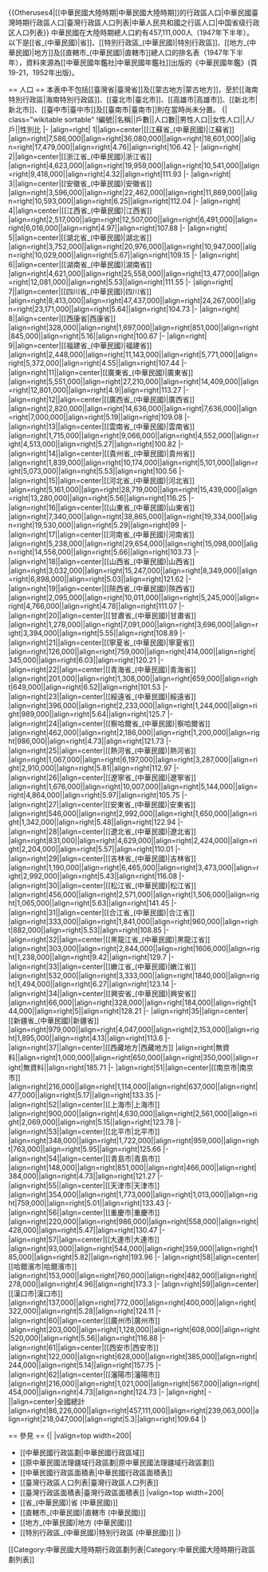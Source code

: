 {{Otheruses4|[[中華民國大陸時期|中華民國大陸時期]]的行政區人口|中華民國臺灣時期行政區人口|臺灣行政區人口列表|中華人民共和國之行區人口|中国省级行政区人口列表}}
中華民國在大陸時期總人口約有457,111,000人（1947年下半年）。以下是[[省_(中華民國)|省]]、[[特別行政區_(中華民國)|特別行政區]]、[[地方_(中華民國)|地方]]及[[直轄市_(中華民國)|直轄市]]總人口的排名表（1947年下半年），資料來源為[[中華民國年鑑社|中華民國年鑑社]]出版的《中華民國年鑑》(頁19-21，1952年出版)。

== 人口 ==
本表中不包括[[臺灣省|臺灣省]]及[[蒙古地方|蒙古地方]]，至於[[海南特別行政區|海南特別行政區]]、[[臺北市|臺北市]]、[[高雄市|高雄市]]、[[新北市|新北市]]、[[臺中市|臺中市]]及[[臺南市|臺南市]]則在當時尚未分置。
{| class="wikitable sortable"
!編號||名稱||戶數||人口數||男性人口||女性人口||人/戶||性別比
|-
|align=right| 1||align=center|[[江蘇省_(中華民國)|江蘇省]]
|align=right|7,586,000||align=right|36,080,000||align=right|18,601,000||align=right|17,479,000||align=right|4.76||align=right|106.42
|-
|align=right| 2||align=center|[[浙江省_(中華民國)|浙江省]]
|align=right|4,623,000||align=right|19,959,000||align=right|10,541,000||align=right|9,418,000||align=right|4.32||align=right|111.93
|-
|align=right| 3||align=center|[[安徽省_(中華民國)|安徽省]]
|align=right|3,596,000||align=right|22,462,000||align=right|11,869,000||align=right|10,593,000||align=right|6.25||align=right|112.04
|-
|align=right| 4||align=center|[[江西省_(中華民國)|江西省]]
|align=right|2,517,000||align=right|12,507,000||align=right|6,491,000||align=right|6,016,000||align=right|4.97||align=right|107.88
|-
|align=right| 5||align=center|[[湖北省_(中華民國)|湖北省]]
|align=right|3,752,000||align=right|20,976,000||align=right|10,947,000||align=right|10,029,000||align=right|5.67||align=right|109.15
|-
|align=right| 6||align=center|[[湖南省_(中華民國)|湖南省]]
|align=right|4,621,000||align=right|25,558,000||align=right|13,477,000||align=right|12,081,000||align=right|5.53||align=right|111.55
|-
|align=right| 7||align=center|[[四川省_(中華民國)|四川省]]
|align=right|8,413,000||align=right|47,437,000||align=right|24,267,000||align=right|23,171,000||align=right|5.64||align=right|104.73
|-
|align=right| 8||align=center|[[西康省|西康省]]
|align=right|328,000||align=right|1,697,000||align=right|851,000||align=right|845,000||align=right|5.16||align=right|100.67
|-
|align=right| 9||align=center|[[福建省_(中華民國)|福建省]]
|align=right|2,448,000||align=right|11,143,000||align=right|5,771,000||align=right|5,372,000||align=right|4.55||align=right|107.44
|-
|align=right|11||align=center|[[廣東省_(中華民國)|廣東省]]
|align=right|5,551,000||align=right|27,210,000||align=right|14,409,000||align=right|12,801,000||align=right|4.9||align=right|113.27
|-
|align=right|12||align=center|[[廣西省_(中華民國)|廣西省]]
|align=right|2,820,000||align=right|14,636,000||align=right|7,636,000||align=right|7,000,000||align=right|5.19||align=right|109.08
|-
|align=right|13||align=center|[[雲南省_(中華民國)|雲南省]]
|align=right|1,715,000||align=right|9,066,000||align=right|4,552,000||align=right|4,513,000||align=right|5.27||align=right|100.82
|-
|align=right|14||align=center|[[貴州省_(中華民國)|貴州省]]
|align=right|1,839,000||align=right|10,174,000||align=right|5,101,000||align=right|5,073,000||align=right|5.53||align=right|100.56
|-
|align=right|15||align=center|[[河北省_(中華民國)|河北省]]
|align=right|5,161,000||align=right|28,719,000||align=right|15,439,000||align=right|13,280,000||align=right|5.56||align=right|116.25
|-
|align=right|16||align=center|[[山東省_(中華民國)|山東省]]
|align=right|7,340,000||align=right|38,865,000||align=right|19,334,000||align=right|19,530,000||align=right|5.29||align=right|99
|-
|align=right|17||align=center|[[河南省_(中華民國)|河南省]]
|align=right|5,238,000||align=right|29,654,000||align=right|15,098,000||align=right|14,556,000||align=right|5.66||align=right|103.73
|-
|align=right|18||align=center|[[山西省_(中華民國)|山西省]]
|align=right|3,032,000||align=right|15,247,000||align=right|8,349,000||align=right|6,898,000||align=right|5.03||align=right|121.62
|-
|align=right|19||align=center|[[陝西省_(中華民國)|陝西省]]
|align=right|2,095,000||align=right|10,011,000||align=right|5,245,000||align=right|4,766,000||align=right|4.78||align=right|111.07
|-
|align=right|20||align=center|[[甘肅省_(中華民國)|甘肅省]]
|align=right|1,278,000||align=right|7,091,000||align=right|3,696,000||align=right|3,394,000||align=right|5.55||align=right|108.89
|-
|align=right|21||align=center|[[寧夏省_(中華民國)|寧夏省]]
|align=right|126,000||align=right|759,000||align=right|414,000||align=right|345,000||align=right|6.03||align=right|120.21
|-
|align=right|22||align=center|[[青海省_(中華民國)|青海省]]
|align=right|201,000||align=right|1,308,000||align=right|659,000||align=right|649,000||align=right|6.52||align=right|101.53
|-
|align=right|23||align=center|[[綏遠省_(中華民國)|綏遠省]]
|align=right|396,000||align=right|2,233,000||align=right|1,244,000||align=right|989,000||align=right|5.64||align=right|125.7
|-
|align=right|24||align=center|[[察哈爾省_(中華民國)|察哈爾省]]
|align=right|462,000||align=right|2,186,000||align=right|1,200,000||align=right|986,000||align=right|4.73||align=right|121.73
|-
|align=right|25||align=center|[[熱河省_(中華民國)|熱河省]]
|align=right|1,067,000||align=right|6,197,000||align=right|3,287,000||align=right|2,910,000||align=right|5.81||align=right|112.97
|-
|align=right|26||align=center|[[遼寧省_(中華民國)|遼寧省]]
|align=right|1,676,000||align=right|10,007,000||align=right|5,144,000||align=right|4,864,000||align=right|5.97||align=right|105.75
|-
|align=right|27||align=center|[[安東省_(中華民國)|安東省]]
|align=right|546,000||align=right|2,992,000||align=right|1,650,000||align=right|1,342,000||align=right|5.48||align=right|122.94
|-
|align=right|28||align=center|[[遼北省_(中華民國)|遼北省]]
|align=right|831,000||align=right|4,629,000||align=right|2,424,000||align=right|2,204,000||align=right|5.57||align=right|110.01
|-
|align=right|29||align=center|[[吉林省_(中華民國)|吉林省]]
|align=right|1,190,000||align=right|6,465,000||align=right|3,473,000||align=right|2,992,000||align=right|5.43||align=right|116.08
|-
|align=right|30||align=center|[[松江省_(中華民國)|松江省]]
|align=right|456,000||align=right|2,571,000||align=right|1,506,000||align=right|1,065,000||align=right|5.63||align=right|141.45
|-
|align=right|31||align=center|[[合江省_(中華民國)|合江省]]
|align=right|333,000||align=right|1,841,000||align=right|960,000||align=right|882,000||align=right|5.53||align=right|108.85
|-
|align=right|32||align=center|[[黑龍江省_(中華民國)|黑龍江省]]
|align=right|303,000||align=right|2,844,000||align=right|1606,000||align=right|1,238,000||align=right|9.42||align=right|129.7
|-
|align=right|33||align=center|[[嫩江省_(中華民國)|嫩江省]]
|align=right|532,000||align=right|3,333,000||align=right|1840,000||align=right|1,494,000||align=right|6.27||align=right|123.14
|-
|align=right|34||align=center|[[興安省_(中華民國)|興安省]]
|align=right|66,000||align=right|328,000||align=right|184,000||align=right|144,000||align=right|5||align=right|128.21
|-
|align=right|35||align=center|[[新疆省_(中華民國)|新疆省]]
|align=right|979,000||align=right|4,047,000||align=right|2,153,000||align=right|1,895,000||align=right|4.13||align=right|113.6
|-
|align=right|37||align=center|[[西藏地方|西藏地方]]
|align=right|無資料||align=right|1,000,000||align=right|650,000||align=right|350,000||align=right|無資料||align=right|185.71
|-
|align=right|51||align=center|[[南京市|南京市]]
|align=right|216,000||align=right|1,114,000||align=right|637,000||align=right|477,000||align=right|5.17||align=right|133.35
|-
|align=right|52||align=center|[[上海市|上海市]]
|align=right|900,000||align=right|4,630,000||align=right|2,561,000||align=right|2,069,000||align=right|5.15||align=right|123.78
|-
|align=right|53||align=center|[[北平市|北平市]]
|align=right|348,000||align=right|1,722,000||align=right|959,000||align=right|763,000||align=right|5.95||align=right|125.66
|-
|align=right|54||align=center|[[青島市|青島市]]
|align=right|148,000||align=right|851,000||align=right|466,000||align=right|384,000||align=right|4.73||align=right|121.27
|-
|align=right|55||align=center|[[天津市|天津市]]
|align=right|354,000||align=right|1,773,000||align=right|1,013,000||align=right|759,000||align=right|5.01||align=right|133.43
|-
|align=right|56||align=center|[[重慶市|重慶市]]
|align=right|220,000||align=right|986,000||align=right|558,000||align=right|428,000||align=right|5.47||align=right|130.47
|-
|align=right|57||align=center|[[大連市|大連市]]
|align=right|93,000||align=right|544,000||align=right|359,000||align=right|185,000||align=right|5.82||align=right|193.96
|-
|align=right|58||align=center|[[哈爾濱市|哈爾濱市]]
|align=right|153,000||align=right|760,000||align=right|482,000||align=right|278,000||align=right|4.96||align=right|173.3
|-
|align=right|59||align=center|[[漢口市|漢口市]]
|align=right|137,000||align=right|772,000||align=right|400,000||align=right|322,000||align=right|5.28||align=right|124.11
|-
|align=right|60||align=center|[[廣州市|廣州市]]
|align=right|203,000||align=right|1,128,000||align=right|608,000||align=right|520,000||align=right|5.56||align=right|116.88
|-
|align=right|61||align=center|[[西安市|西安市]]
|align=right|122,000||align=right|628,000||align=right|385,000||align=right|244,000||align=right|5.14||align=right|157.75
|-
|align=right|62||align=center|[[瀋陽市|瀋陽市]]
|align=right|216,000||align=right|1,021,000||align=right|567,000||align=right|454,000||align=right|4.73||align=right|124.73
|-
|align=right| - ||align=center|全國總計
|align=right|86,226,000||align=right|457,111,000||align=right|239,063,000||align=right|218,047,000||align=right|5.3||align=right|109.64
|}

== 參見 ==
{|
|valign=top width=200|
* [[中華民國行政區劃|中華民國行政區域]]
* [[原中華民國法理疆域行政區劃|原中華民國法理疆域行政區劃]]
* [[中華民國行政區面積表|中華民國行政區面積表]]
* [[臺灣行政區人口列表|臺灣行政區人口列表]]
* [[臺灣行政區面積表|臺灣行政區面積表]]
|valign=top width=200|
* [[省_(中華民國)|省 (中華民國)]]
* [[直轄市_(中華民國)|直轄市 (中華民國)]]
* [[地方_(中華民國)|地方 (中華民國)]]
* [[特別行政區_(中華民國)|特別行政區 (中華民國)]]
|}

[[Category:中華民國大陸時期行政區劃列表|Category:中華民國大陸時期行政區劃列表]]